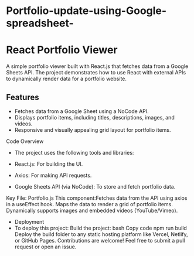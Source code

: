 # Portfolio-update-using-Google-spreadsheet-
# React Portfolio Viewer

A simple portfolio viewer built with React.js that fetches data from a Google Sheets API. The project demonstrates how to use React with external APIs to dynamically render data for a portfolio website.

## Features

- Fetches data from a Google Sheet using a NoCode API.
- Displays portfolio items, including titles, descriptions, images, and videos.
- Responsive and visually appealing grid layout for portfolio items.


Code Overview
- The project uses the following tools and libraries:

- React.js: For building the UI.
- Axios: For making API requests.
- Google Sheets API (via NoCode): To store and fetch portfolio data.

Key File: Portfolio.js
This component:Fetches data from the API using axios in a useEffect hook.
Maps the data to render a grid of portfolio items.
Dynamically supports images and embedded videos (YouTube/Vimeo).

- Deployment
- To deploy this project:
Build the project:
bash
Copy code
npm run build
Deploy the build folder to any static hosting platform like Vercel, Netlify, or GitHub Pages.
Contributions are welcome! Feel free to submit a pull request or open an issue.
